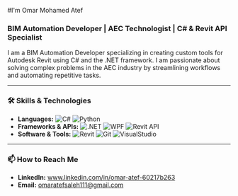 #I'm Omar Mohamed Atef

### BIM Automation Developer | AEC Technologist | C# & Revit API Specialist

I am a BIM Automation Developer specializing in creating custom tools for Autodesk Revit using C# and the .NET framework. I am passionate about solving complex problems in the AEC industry by streamlining workflows and automating repetitive tasks.

---

### 🛠️ Skills & Technologies

*   **Languages:**
    ![C#](https://img.shields.io/badge/C%23-239120?style=for-the-badge&logo=c-sharp&logoColor=white)
    ![Python](https://img.shields.io/badge/Python-239120?style=for-the-badge&logo=Python&logoColor=white)
*   **Frameworks & APIs:**
    ![.NET](https://img.shields.io/badge/.NET-512BD4?style=for-the-badge&logo=dotnet&logoColor=white)
    ![WPF](https://img.shields.io/badge/WPF-512BD4?style=for-the-badge&logo=.net&logoColor=white)
    ![Revit API](https://img.shields.io/badge/Revit%20API-8A2BE2?style=for-the-badge&logo=autodesk&logoColor=white)
*   **Software & Tools:**
    ![Revit](https://img.shields.io/badge/Revit-002D62?style=for-the-badge&logo=autodesk&logoColor=white)
    ![Git](https://img.shields.io/badge/GIT-E44C30?style=for-the-badge&logo=git&logoColor=white)
    ![VisualStudio](https://img.shields.io/badge/Visual_Studio-5C2D91?style=for-the-badge&logo=visual%20studio&logoColor=white)

---

### 📫 How to Reach Me

*   **LinkedIn:** www.linkedin.com/in/omar-atef-60217b263
*   **Email:** omaratefsaleh111@gmail.com
